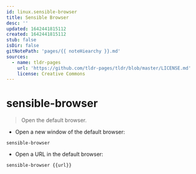 ```yaml
---
id: linux.sensible-browser
title: Sensible Browser
desc: ''
updated: 1642441815112
created: 1642441815112
stub: false
isDir: false
gitNotePath: 'pages/{{ noteHiearchy }}.md'
sources:
  - name: tldr-pages
    url: 'https://github.com/tldr-pages/tldr/blob/master/LICENSE.md'
    license: Creative Commons
---
```

# sensible-browser

> Open the default browser.

- Open a new window of the default browser:

`sensible-browser`

- Open a URL in the default browser:

`sensible-browser {{url}}`

